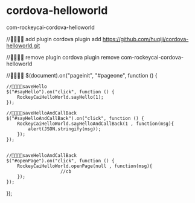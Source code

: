 # cordova-helloworld
com-rockeycai-cordova-helloworld

//  add  plugin
cordova plugin add https://github.com/huqiji/cordova-helloworld.git

//  remove  plugin
cordova plugin remove com-rockeycai-cordova-helloworld

//
$(document).on("pageinit", "#pageone", function () {

    //saveHello
    $("#sayHello").on("click", function () {
        RockeyCaiHelloWorld.sayHello(1);
    });

    //saveHelloAndCallBack
    $("#sayHelloAndCallBack").on("click", function () {
        RockeyCaiHelloWorld.sayHelloAndCallBack(1 , function(msg){
            alert(JSON.stringify(msg));
        });
    });


    //saveHelloAndCallBack
    $("#openPage").on("click", function () {
        RockeyCaiHelloWorld.openPage(null , function(msg){
						//cb
        });
    });

});